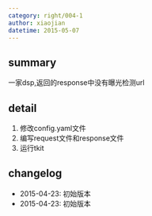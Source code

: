 ```yaml
---
category: right/004-1
author: xiaojian
datetime: 2015-05-07
---
```


## summary

一家dsp,返回的response中没有曝光检测url

## detail

1. 修改config.yaml文件
1. 编写request文件和response文件
1. 运行tkit

## changelog

- 2015-04-23: 初始版本
- 2015-04-23: 初始版本